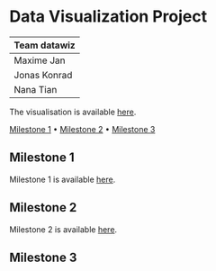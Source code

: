 # Data Visualization Project

| Team datawiz |
| -------------- |
| Maxime Jan |
| Jonas Konrad |
| Nana Tian |

The visualisation is available [here](https://com-480-data-visualization.github.io/datavis-project-2022-datawiz/website/html/prototype.html).

[Milestone 1](#milestone-1) • [Milestone 2](#milestone-2) • [Milestone 3](#milestone-3)

## Milestone 1

Milestone 1 is available [here](milestones/milestone_1.md).

## Milestone 2

Milestone 2 is available [here](milestones/milestone_2.md).

## Milestone 3
